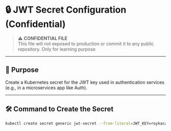 # 🔒 JWT Secret Configuration (Confidential)

> ⚠️ **CONFIDENTIAL FILE**  
> This file will not exposed to production or commit it to any public repository. Only for learning purpose

---

## 🎯 Purpose

Create a Kubernetes secret for the JWT key used in authentication services (e.g., in a microservices app like Auth).

---

## 🛠 Command to Create the Secret

```bash
kubectl create secret generic jwt-secret --from-literal=JWT_KEY=roykacak
```
